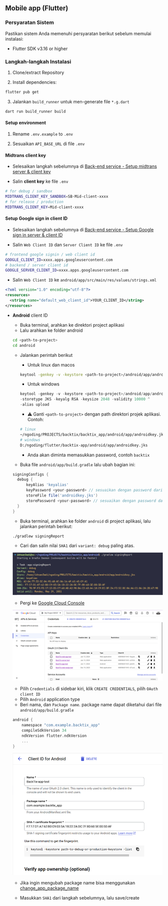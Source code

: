 ## Mobile app (Flutter)

### Persyaratan Sistem

Pastikan sistem Anda memenuhi persyaratan berikut sebelum memulai instalasi:

- Flutter SDK v3.16 or higher

### Langkah-langkah Instalasi

1. Clone/extract Repository

2. Install dependencies:
```bash
flutter pub get
```
3. Jalankan `build_runner` untuk men-generate file `*.g.dart`

```bash
dart run build_runner build
```

#### Setup environment

1. Rename `.env.example` to `.env`

2. Sesuaikan `API_BASE_URL` di file `.env`

#### Midtrans client key

- Selesaikan langkah sebelumnya di [Back-end service - Setup midtrans server & client key](api-service.md#setup-midtrans-server--client-key)

- Salin **client key** ke file `.env`

```sh
# for debug / sandbox
MIDTRANS_CLIENT_KEY_SANDBOX=SB-Mid-client-xxxx
# for release / production
MIDTRANS_CLIENT_KEY=Mid-client-xxxx
```

#### Setup **Google sign in** client ID

- Selesaikan langkah sebelumnya di [Back-end service - Setup Google sign in server & client ID](api-service.md#setup-google-sign-in-server--client-id)

- Salin `Web Client ID` dan `Server Client ID` ke file `.env`

```sh
# frontend google signin / web client id
GOOGLE_CLIENT_ID=xxxx.apps.googleusercontent.com
# backend / server client id
GOOGLE_SERVER_CLIENT_ID=xxxx.apps.googleusercontent.com
```

- Salin `Web Client ID` ke `android/app/src/main/res/values/strings.xml`

```xml
<?xml version="1.0" encoding="utf-8"?>
<resources>
  <string name="default_web_client_id">YOUR_CLIENT_ID</string> 
</resources>
```

- **Android** client ID

  - Buka terminal, arahkan ke direktori project aplikasi
  - Lalu arahkan ke folder android

  ```bash
  cd <path-to-project>
  cd android
  ```

  - Jalankan perintah berikut

    - Untuk linux dan macos
    ```bash
    keytool -genkey -v -keystore <path-to-project>/android/app/androidkey.jks -keyalg RSA -keysize 2048 -validity 10000 -alias keyalias

    ```
    - Untuk windows
    ```powershell
    keytool -genkey -v -keystore <path-to-project>/android/app/androidkey.jks ^
    -storetype JKS -keyalg RSA -keysize 2048 -validity 10000 ^
    -alias upload
    ```
    - :warning: Ganti `<path-to-project>` dengan path direktori projek aplikasi.
    Contoh:
    ```bash
    # linux
    ~/ngoding/PROJECTS/backtix/backtix_app/android/app/androidkey.jks
    # windows
    D:/ngoding/flutter/backtix-app/android/app/androidkey.jks
    ```
    - Anda akan diminta memasukkan password, contoh `backtix`

  - Buka file `android/app/build.gradle` lalu ubah bagian ini:
  ```gradle
  signingConfigs {
    debug {
        keyAlias 'keyalias'
        keyPassword <your-password> // sesuaikan dengan password dari langkah sebelumnya
        storeFile file('androidkey.jks')
        storePassword <your-password> // sesuaikan dengan password dari langkah sebelumnya
    }
  }
  ```

  - Buka terminal, arahkan ke folder `android`
di project aplikasi, lalu jalankan perintah berikut:

  ```bash
  ./gradlew signingReport
  ```
  - Cari dan salin nilai `SHA1` dari `variant: debug` paling atas.

  ![Terminal](/assets/Screenshot_5.png)

  - Pergi ke [Google Cloud Console](https://console.cloud.google.com)

  ![Cloud Console](/assets/Screenshot_2.png)

  - Pilih `Credentials` di sidebar kiri, klik `CREATE CREDENTIALS`, pilih `OAuth client ID`
  - Pilih `Android` application type
  - Beri nama, dan `Package name`. package name dapat diketahui dari file `android/app/build.gradle`

  ```gradle
  android {
      namespace "com.example.backtix_app"
      compileSdkVersion 34
      ndkVersion flutter.ndkVersion
      ...
  }
  ```

  ![Cloud Console](/assets/Screenshot_6.png)


  - Jika ingin mengubah package name bisa menggunakan [change_app_package_name](https://pub.dev/packages/change_app_package_name)

  - Masukkan `SHA1` dari langkah sebelumnya, lalu save/create